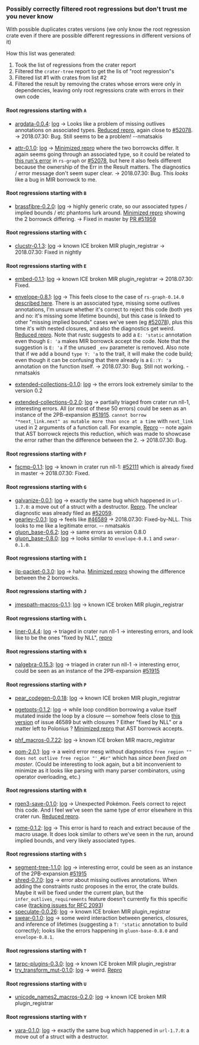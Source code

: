 ### Possibly correctly filtered root regressions but don't trust me you never know

With possible duplicates crates versions (we only know the root regression crate even if there are possible different regressions in different versions of it)

How this list was generated:
1. Took the list of regressions from the crater report
2. Filtered the `crater-tree` report to get the lis of "root regression"s
3. Filtered list #1 with crates from list #2
4. Filtered the result by removing the crates whose errors were only in dependencies, leaving only root regressions crate with errors in their own code

#### Root regressions starting with `A`
 - [argdata-0.0.4](https://crates.io/crates/argdata/0.0.4): [log](https://cargobomb-reports.s3.amazonaws.com/nll-3/00bcc44fb92c28465c727881355c3235a56a4045/reg/argdata-0.0.4/log.txt)
 -> Looks like a problem of missing outlives annotations on associated types. [Reduced repro](https://play.rust-lang.org/?gist=1e7555092563371569caadb0d35b897c&version=nightly&mode=debug&edition=2015), again close to [#52078](https://github.com/rust-lang/rust/issues/52078).
  -> 2018.07.30: Bug. Still seems to be a problem! --nmatsakis
  
 - [attr-0.1.0](https://crates.io/crates/attr/0.1.0): [log](https://cargobomb-reports.s3.amazonaws.com/nll-3/00bcc44fb92c28465c727881355c3235a56a4045/reg/attr-0.1.0/log.txt)
-> [Minimized repro](https://play.rust-lang.org/?gist=46146e256a3e138cbd42d0ee34b43571&version=nightly&mode=debug&edition=2015) where the two borrowcks differ. It again seems going through an associated type, so it could be related to [this run's error](https://hackmd.io/VCYh_KdgQkO2O_45jWAxaw?both#Regressed-because-of-dependency-rs-graph-0140) in `rs-graph` or [#52078](https://github.com/rust-lang/rust/issues/52078), but here it also feels different because the ownership of the Err in the Result matters. The diagnostics / error message don't seem super clear.
  -> 2018.07.30: Bug. This *looks* like a bug in MIR borrowck to me.

#### Root regressions starting with `B`
 - [brassfibre-0.2.0](https://crates.io/crates/brassfibre/0.2.0): [log](https://cargobomb-reports.s3.amazonaws.com/nll-3/00bcc44fb92c28465c727881355c3235a56a4045/reg/brassfibre-0.2.0/log.txt)
 -> highly generic crate, so our associated types / implied bounds / etc phantoms lurk around. [Minimized repro](https://play.rust-lang.org/?gist=b620bd0445aeaae0a46d67cdb24c252a&version=nightly&mode=debug&edition=2015) showing the 2 borrowck differing.
-> Fixed in master by [PR #51959](https://github.com/rust-lang/rust/pull/51959)
  
#### Root regressions starting with `C`
 - [clucstr-0.1.3](https://crates.io/crates/clucstr/0.1.3): [log](https://cargobomb-reports.s3.amazonaws.com/nll-3/00bcc44fb92c28465c727881355c3235a56a4045/reg/clucstr-0.1.3/log.txt)
 -> known ICE broken MIR plugin_registrar
 -> 2018.07.30: Fixed in nightly
 
#### Root regressions starting with `E`
 - [embed-0.1.1](https://crates.io/crates/embed/0.1.1): [log](https://cargobomb-reports.s3.amazonaws.com/nll-3/00bcc44fb92c28465c727881355c3235a56a4045/reg/embed-0.1.1/log.txt)
 -> known ICE broken MIR plugin_registrar
 -> 2018.07.30: Fixed.
  
 - [envelope-0.8.1](https://crates.io/crates/envelope/0.8.1): [log](https://cargobomb-reports.s3.amazonaws.com/nll-3/00bcc44fb92c28465c727881355c3235a56a4045/reg/envelope-0.8.1/log.txt)
 -> This feels close to the case of `rs-graph-0.14.0` [described here](https://hackmd.io/VCYh_KdgQkO2O_45jWAxaw?both#Regressed-because-of-dependency-rs-graph-0140). There is an associated type, missing some outlives annotations, I'm unsure whether it's correct to reject this code (both yes and no: it's missing some lifetime bounds), but this case is linked to other "missing implied bounds" cases we've seen (eg [#52078](https://github.com/rust-lang/rust/issues/52078)), plus this time it's with nested closures, and also the diagnostics get weird. [Reduced repro](https://play.rust-lang.org/?gist=d3eedb59571edff7d7ff0975c44e8faa&version=nightly&mode=debug&edition=2015). 
 Note that rustc suggests to add a `E: 'static` annotation even though `E: 'a` makes MIR borrowck accept the code. Note that the suggestion is `E: 'a` if the unused `_env` parameter is removed. 
 Also note that if we add a bound `type Y: 'a` to the trait, it will make the code build; even though it can be confusing that there already is a `E::Y: 'a` annotation on the function itself.
   -> 2018.07.30: Bug. Still not working. -nmatsakis

 - [extended-collections-0.1.0](https://crates.io/crates/extended-collections/0.1.0): [log](https://cargobomb-reports.s3.amazonaws.com/nll-3/00bcc44fb92c28465c727881355c3235a56a4045/reg/extended-collections-0.1.0/log.txt)
 -> the errors look extremely similar to the version 0.2
 
 - [extended-collections-0.2.0](https://crates.io/crates/extended-collections/0.2.0): [log](https://cargobomb-reports.s3.amazonaws.com/nll-3/00bcc44fb92c28465c727881355c3235a56a4045/reg/extended-collections-0.2.0/log.txt)
-> partially triaged from crater run nll-1, interesting errors.
All (or most of these 50 errors) could be seen as an instance of the 2PB-expansion [#51915](https://github.com/rust-lang/rust/issues/51915). `cannot borrow "*next_link.next" as mutable more than once at a time` with `next_link` used in 2 arguments of a function call. 
For example, [Repro](https://play.rust-lang.org/?gist=c06e562a895ab15985f282ca4460f52e&version=nightly&mode=debug&edition=2015) -- note again that AST borrowck rejects this reduction, which was made to showcase the error rather than the difference between the 2.
  -> 2018.07.30: Bug.

#### Root regressions starting with `F`
 - [fscmp-0.1.1](https://crates.io/crates/fscmp/0.1.1): [log](https://cargobomb-reports.s3.amazonaws.com/nll-3/00bcc44fb92c28465c727881355c3235a56a4045/reg/fscmp-0.1.1/log.txt)
 -> known in crater run nll-1: [#52111](https://github.com/rust-lang/rust/issues/52111) which is already fixed in master
   -> 2018.07.30: Fixed.

#### Root regressions starting with `G`
 - [galvanize-0.0.1](https://crates.io/crates/galvanize/0.0.1): [log](https://cargobomb-reports.s3.amazonaws.com/nll-3/00bcc44fb92c28465c727881355c3235a56a4045/reg/galvanize-0.0.1/log.txt)
 -> exactly the same bug which happened in `url-1.7.0`: a move out of a struct with a destructor. [Repro](https://play.rust-lang.org/?gist=f3c0638cd128773bfa2413e3d3ec3783&version=nightly&mode=debug&edition=2015). The unclear diagnostic was already filed as [#52059](https://github.com/rust-lang/rust/issues/52059).
 - [gearley-0.0.1](https://crates.io/crates/gearley/0.0.1): [log](https://cargobomb-reports.s3.amazonaws.com/nll-3/00bcc44fb92c28465c727881355c3235a56a4045/reg/gearley-0.0.1/log.txt)
 -> feels like [#46589](https://github.com/rust-lang/rust/issues/46589#issuecomment-402257979) 
 -> 2018.07.30: Fixed-by-NLL. This looks to me like a legitimate error. -- nmatsakis
 - [gluon_base-0.6.2](https://crates.io/crates/gluon_base/0.6.2): [log](https://cargobomb-reports.s3.amazonaws.com/nll-3/00bcc44fb92c28465c727881355c3235a56a4045/reg/gluon_base-0.6.2/log.txt)
 -> same errors as version 0.8.0 
 - [gluon_base-0.8.0](https://crates.io/crates/gluon_base/0.8.0): [log](https://cargobomb-reports.s3.amazonaws.com/nll-3/00bcc44fb92c28465c727881355c3235a56a4045/reg/gluon_base-0.8.0/log.txt)
 -> looks similar to `envelope-0.8.1` and `swear-0.1.0`. 

#### Root regressions starting with `I`
 - [ilp-packet-0.3.0](https://crates.io/crates/ilp-packet/0.3.0): [log](https://cargobomb-reports.s3.amazonaws.com/nll-3/00bcc44fb92c28465c727881355c3235a56a4045/reg/ilp-packet-0.3.0/log.txt)
 -> haha. [Minimized repro](https://play.rust-lang.org/?gist=fcd15716ab77c5aaf787471a87beebb2&version=nightly&mode=debug&edition=2015) showing the difference between the 2 borrowcks.

#### Root regressions starting with `J`
 - [jmespath-macros-0.1.1](https://crates.io/crates/jmespath-macros/0.1.1): [log](https://cargobomb-reports.s3.amazonaws.com/nll-3/00bcc44fb92c28465c727881355c3235a56a4045/reg/jmespath-macros-0.1.1/log.txt)
 -> known ICE broken MIR plugin_registrar
 
#### Root regressions starting with `L`
 - [liner-0.4.4](https://crates.io/crates/liner/0.4.4): [log](https://cargobomb-reports.s3.amazonaws.com/nll-3/00bcc44fb92c28465c727881355c3235a56a4045/reg/liner-0.4.4/log.txt)
 -> triaged in crater run nll-1
 -> interesting errors, and look like to be the ones "fixed by NLL", [repro](https://play.rust-lang.org/?gist=ccb6c558bf380bc7026074c958be3c7a&version=nightly&mode=debug&edition=2015)
 
#### Root regressions starting with `N`
 - [nalgebra-0.15.3](https://crates.io/crates/nalgebra/0.15.3): [log](https://cargobomb-reports.s3.amazonaws.com/nll-3/00bcc44fb92c28465c727881355c3235a56a4045/reg/nalgebra-0.15.3/log.txt)
 -> triaged in crater run nll-1
 -> interesting error, could be seen as an instance of the 2PB-expansion [#51915](https://github.com/rust-lang/rust/issues/51915)
 
#### Root regressions starting with `P`
 - [pear_codegen-0.0.18](https://crates.io/crates/pear_codegen/0.0.18): [log](https://cargobomb-reports.s3.amazonaws.com/nll-3/00bcc44fb92c28465c727881355c3235a56a4045/reg/pear_codegen-0.0.18/log.txt)
 -> known ICE broken MIR plugin_registrar
 
 - [pgetopts-0.1.2](https://crates.io/crates/pgetopts/0.1.2): [log](https://cargobomb-reports.s3.amazonaws.com/nll-3/00bcc44fb92c28465c727881355c3235a56a4045/reg/pgetopts-0.1.2/log.txt)
 -> while loop condition borrowing a value itself mutated inside the loop by a closure — somehow feels close to [this version](https://github.com/rust-lang/rust/issues/46589#issuecomment-402257979) of issue 46589 but with closures ? Either "fixed by NLL" or a matter left to Polonius ? [Minimized repro](https://play.rust-lang.org/?gist=c33970bf610c7b5bdbf73c565ae3ec27&version=nightly&mode=debug&edition=2015) that AST borrowck accepts.
 
 - [phf_macros-0.7.22](https://crates.io/crates/phf_macros/0.7.22): [log](https://cargobomb-reports.s3.amazonaws.com/nll-3/00bcc44fb92c28465c727881355c3235a56a4045/reg/phf_macros-0.7.22/log.txt)
 -> known ICE broken MIR macro_registrar
 
 - [pom-2.0.1](https://crates.io/crates/pom/2.0.1): [log](https://cargobomb-reports.s3.amazonaws.com/nll-3/00bcc44fb92c28465c727881355c3235a56a4045/reg/pom-2.0.1/log.txt)
-> a weird error mesg without diagnostics `free region "" does not outlive free region "'_#6r"` which has _since been fixed on master_. (Could be interesting to look again, but a bit inconvenient to minimize as it looks like parsing with many parser combinators, using operator overloading, etc.)

#### Root regressions starting with `R`
 - [rgen3-save-0.1.0](https://crates.io/crates/rgen3-save/0.1.0): [log](https://cargobomb-reports.s3.amazonaws.com/nll-3/00bcc44fb92c28465c727881355c3235a56a4045/reg/rgen3-save-0.1.0/log.txt)
 -> Unexpected Pokémon. Feels correct to reject this code. And I feel we've seen the same type of error elsewhere in this crater run. [Reduced repro](https://play.rust-lang.org/?gist=104d7f51c89e5d6b332dfd7e9090d6a2&version=nightly&mode=debug&edition=2015).
 
 - [rome-0.1.2](https://crates.io/crates/rome/0.1.2): [log](https://cargobomb-reports.s3.amazonaws.com/nll-3/00bcc44fb92c28465c727881355c3235a56a4045/reg/rome-0.1.2/log.txt)
 -> This error is hard to reach and extract because of the macro usage. It does look similar to others we've seen in the run, around implied bounds, and very likely associated types.

#### Root regressions starting with `S`
 - [segment-tree-1.1.0](https://crates.io/crates/segment-tree/1.1.0): [log](https://cargobomb-reports.s3.amazonaws.com/nll-3/00bcc44fb92c28465c727881355c3235a56a4045/reg/segment-tree-1.1.0/log.txt)
 -> interesting error, could be seen as an instance of the 2PB-expansion [#51915](https://github.com/rust-lang/rust/issues/51915) 
 - [shred-0.7.0](https://crates.io/crates/shred/0.7.0): [log](https://cargobomb-reports.s3.amazonaws.com/nll-3/00bcc44fb92c28465c727881355c3235a56a4045/reg/shred-0.7.0/log.txt)
 -> error about missing outlives annotations. When adding the constraints rustc proposes in the error, the crate builds. 
Maybe it will be fixed under the current plan, but the `infer_outlives_requirements` feature doesn't currently fix this specific case ([tracking issues for RFC 2093](https://github.com/rust-lang/rust/issues/44493)) 
 - [speculate-0.0.26](https://crates.io/crates/speculate/0.0.26): [log](https://cargobomb-reports.s3.amazonaws.com/nll-3/00bcc44fb92c28465c727881355c3235a56a4045/reg/speculate-0.0.26/log.txt)
 -> known ICE broken MIR plugin_registrar
 - [swear-0.1.0](https://crates.io/crates/swear/0.1.0): [log](https://cargobomb-reports.s3.amazonaws.com/nll-3/00bcc44fb92c28465c727881355c3235a56a4045/reg/swear-0.1.0/log.txt)
 -> some weird interaction between generics, closures, and inference of lifetimes (suggesting a `T: 'static` annotation to build correctly); looks like the errors happening in `gluon-base-0.8.0` and `envelope-0.8.1`.

#### Root regressions starting with `T`
 - [tarpc-plugins-0.3.0](https://crates.io/crates/tarpc-plugins/0.3.0): [log](https://cargobomb-reports.s3.amazonaws.com/nll-3/00bcc44fb92c28465c727881355c3235a56a4045/reg/tarpc-plugins-0.3.0/log.txt)
 -> known ICE broken MIR plugin_registrar
 - [try_transform_mut-0.1.0](https://crates.io/crates/try_transform_mut/0.1.0): [log](https://cargobomb-reports.s3.amazonaws.com/nll-3/00bcc44fb92c28465c727881355c3235a56a4045/reg/try_transform_mut-0.1.0/log.txt)
-> weird. [Repro](https://play.rust-lang.org/?gist=018e37797b3965890528ef25791bce50&version=nightly&mode=debug&edition=2015)

#### Root regressions starting with `U`
 - [unicode_names2_macros-0.2.0](https://crates.io/crates/unicode_names2_macros/0.2.0): [log](https://cargobomb-reports.s3.amazonaws.com/nll-3/00bcc44fb92c28465c727881355c3235a56a4045/reg/unicode_names2_macros-0.2.0/log.txt)
 -> known ICE broken MIR plugin_registrar 

#### Root regressions starting with `Y`
 - [yara-0.1.0](https://crates.io/crates/yara/0.1.0): [log](https://cargobomb-reports.s3.amazonaws.com/nll-3/00bcc44fb92c28465c727881355c3235a56a4045/reg/yara-0.1.0/log.txt)
-> exactly the same bug which happened in `url-1.7.0`: a move out of a struct with a destructor.
